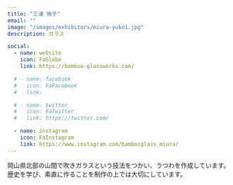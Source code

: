 ```yaml
---
title: "三浦 侑子"
email: ""
image: "/images/exhibitors/miura-yuko1.jpg"
description: ガラス

social:
  - name: website
    icon: FaGlobe
    link: https://bamboo-glassworks.com/

  # - name: facebook
  #   icon: FaFacebook
  #   link: 

  # - name: twitter
  #   icon: FaTwitter
  #   link: https://twitter.com/

  - name: instagram
    icon: FaInstagram
    link: https://www.instagram.com/bambooglass_miura/
---
```


岡山県北部の山間で吹きガラスという技法をつかい、うつわを作成しています。歴史を学び、素直に作ることを制作の上では大切にしています。
